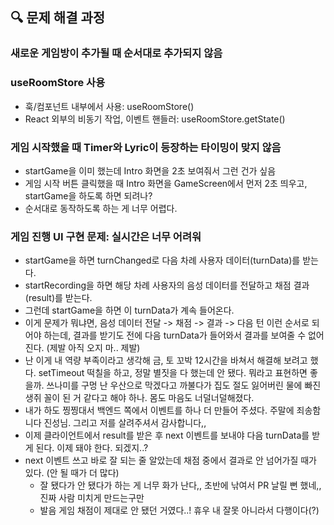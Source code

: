 ## 🔍 문제 해결 과정

### 새로운 게임방이 추가될 때 순서대로 추가되지 않음

### useRoomStore 사용

- 훅/컴포넌트 내부에서 사용: useRoomStore()
- React 외부의 비동기 작업, 이벤트 핸들러: useRoomStore.getState()

### 게임 시작했을 때 Timer와 Lyric이 등장하는 타이밍이 맞지 않음

- startGame을 이미 했는데 Intro 화면을 2초 보여줘서 그런 건가 싶음
- 게임 시작 버튼 클릭했을 때 Intro 화면을 GameScreen에서 먼저 2초 띄우고, startGame을 하도록 하면 되려나?
- 순서대로 동작하도록 하는 게 너무 어렵다.

### 게임 진행 UI 구현 문제: 실시간은 너무 어려워

- startGame을 하면 turnChanged로 다음 차례 사용자 데이터(turnData)를 받는다.
- startRecording을 하면 해당 차례 사용자의 음성 데이터를 전달하고 채점 결과(result)를 받는다.
- 그런데 startGame을 하면 이 turnData가 계속 들어온다.
- 이게 문제가 뭐냐면, 음성 데이터 전달 -> 채점 -> 결과 -> 다음 턴 이런 순서로 되어야 하는데, 결과를 받기도 전에 다음 turnData가 들어와서 결과를 보여줄 수 없어진다. (제발 아직 오지 마.. 제발)
- 난 이게 내 역량 부족이라고 생각해 금, 토 꼬박 12시간을 바쳐서 해결해 보려고 했다. setTimeout 떡칠을 하고, 정말 별짓을 다 했는데 안 됐다. 뭐라고 표현하면 좋을까. 쓰나미를 구멍 난 우산으로 막겠다고 까불다가 집도 절도 잃어버린 물에 빠진 생쥐 꼴이 된 거 같다고 해야 하나. 몸도 마음도 너덜너덜해졌다.
- 내가 하도 찡찡대서 백엔드 쪽에서 이벤트를 하나 더 만들어 주셨다. 주말에 죄송함니다 진성님. 그리고 저를 살려주셔서 감사합니다,,
- 이제 클라이언트에서 result를 받은 후 next 이벤트를 보내야 다음 turnData를 받게 된다. 이제 돼야 한다. 되겠지..?
- next 이벤트 쓰고 바로 잘 되는 줄 알았는데 채점 중에서 결과로 안 넘어가질 때가 있다. (안 될 때가 더 많다)
  - 잘 됐다가 안 됐다가 하는 게 너무 화가 난다,, 초반에 낚여서 PR 날릴 뻔 했네,, 진짜 사람 미치게 만드는구만
  - 발음 게임 채점이 제대로 안 됐던 거였다..! 휴우 내 잘못 아니라서 다행이다(?)

